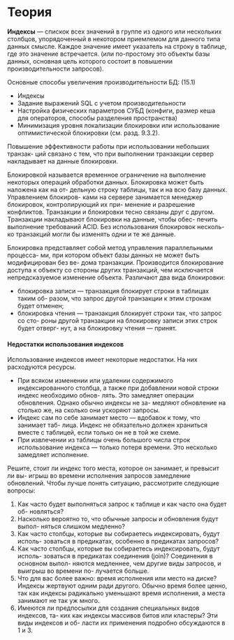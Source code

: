 # Теория

**Индексы** — спискок всех значений в группе из одного или нескольких столбцов, упорядоченный в некотором приемлемом для данного типа данных смысле. Каждое значение имеет указатель на строку в таблице, где это значение встречается. (или по-простому это объекты базы данных, основная цель которого состоит в повышении производительности запросов).


Основные способы увеличения производительности БД: (15.1)
- Индексы
- Задание выражений SQL с учетом производительности
- Настройка физических параметров СУБД (конфиги, размер кеша для операторов, способы разделения пространства)
- Минимизация уровня локализации блокировки или использование оптимистической блокировки (см. разд. 9.3.2).

Повышение эффективности работы при использовании небольших транзак-
ций связано с тем, что при выполнении транзакции сервер накладывает на
данные блокировки.

Блокировкой называется временное ограничение на выполнение некоторых
операций обработки данных. Блокировка может быть наложена как на от-
дельную строку таблицы, так и на всю базу данных. Управлением блокиров-
ками на сервере занимается менеджер блокировок, контролирующий их при-
менение и разрешение конфликтов. Транзакции и блокировки тесно связаны
друг с другом. Транзакции накладывают блокировки на данные, чтобы обес-
печить выполнение требований ACID. Без использования блокировок несколь-
ко транзакций могли бы изменять одни и те же данные.

Блокировка представляет собой метод управления параллельными процесса-
ми, при котором объект базы данных не может быть модифицирован без ве-
дома транзакции. Производится блокирование доступа к объекту со стороны
других транзакций, чем исключается непредсказуемое изменение объекта.
Различают два вида блокировки:

-  блокировка записи — транзакция блокирует строки в таблицах таким об-
разом, что запрос другой транзакции к этим строкам будет отменен;
-  блокировка чтения — транзакция блокирует строки так, что запрос со сто-
роны другой транзакции на блокировку записи этих строк будет отверг-
нут, а на блокировку чтения — принят.

#### Недостатки использования индексов

Использование индексов имеет некоторые недостатки. На них расходуются
ресурсы.
- При всяком изменении или удалении содержимого индексированного
столбца, а также при добавлении новой строки индекс необходимо обнов-
лять. Это замедляет операции обновления. Однако обычно индексы не за-
медляют обновление на столько же, на сколько они ускоряют запросы.
- Индекс сам по себе занимает место — вдобавок к тому, что занимает таб-
лица. Индекс не обязательно должен храниться вместе с таблицей, если
только он не в той же схеме.
- При извлечении из таблицы очень большого числа строк использование
индекса — только потеря времени. Это несколько замедляет исполнение.

Решите, стоит ли индекс того места, которое он занимает, и превысит ли вы-
игрыш во времени исполнения запросов замедление обновлений. Чтобы
лучше понять ситуацию, рассмотрите следующие вопросы:
1. Как часто будет выполняться запрос к таблице и как часто она будет об-
новляться?
2. Насколько вероятно то, что обычные запросы и обновления будут выпол-
няться слишком медленно?
3. Как часто столбцы, которые вы собираетесь индексировать, будут исполь-
зоваться в предикатах, особенно в предикатах запросов?
4. Как часто столбцы, которые вы собираетесь индексировать, будут исполь-
зоваться в предикатах соединения (join)? Соединения в основном выпол-
няются медленнее, чем другие виды запросов, и выигрыш во времени по-
лучается больше.
5. Что для вас более важно: время исполнения или место на диске? Индексы
жертвуют одним ради другого. Обычно время более ценно, так как индексы
радикально уменьшают время исполнения, а места занимают не так уж много.
6. Имеются ли предпосылки для создания специальных видов индексов, та-
ких как индексы массивов битов или кластеры? Эти виды индексов и об-
ласти их применения подробно обсуждаются в 1 и 3.



